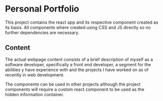 # Personal Portfolio

This project contains the react app and its respective component created as its basis. All components where created using CSS and JS directly so no further dependencies are necessary. 

## Content

The actual  webpage content consists of a brief description of myself as a software developer, specifically a front end developer, a segment for the abilities y have experience with and the projects I have worked on as of recently in web development.

The components can be used in other projects although the project components will require a custom react component to be used as the hidden information container.
